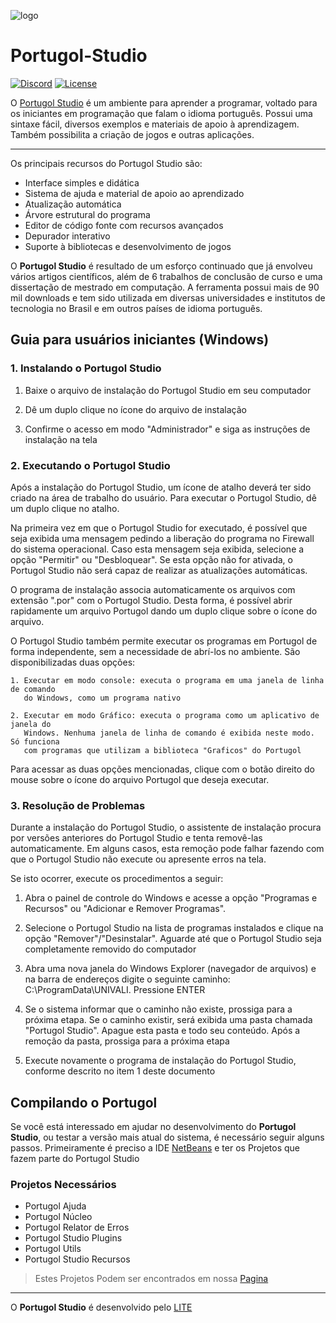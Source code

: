 ![logo](https://raw.githubusercontent.com/UNIVALI-LITE/Portugol-Studio/master/portulogo.png)
# Portugol-Studio
[![Discord](https://img.shields.io/badge/chat-on_discord-4AB495.svg)](https://discordapp.com/channels/332304687376367626/332304687376367626)
[![License](https://img.shields.io/badge/License-GPL--3.0-4AB495.svg)](https://github.com/UNIVALI-LITE/Portugol-Studio/blob/master/LICENSE.md)

O [Portugol Studio](http://lite.acad.univali.br/portugol/) é um ambiente para aprender a programar, voltado para os iniciantes em programação que falam o idioma português. Possui uma sintaxe fácil, diversos exemplos e materiais de apoio à aprendizagem. Também possibilita a criação de jogos e outras aplicações.
***
Os principais recursos do Portugol Studio são:

* Interface simples e didática
* Sistema de ajuda e material de apoio ao aprendizado
* Atualização automática
* Árvore estrutural do programa
* Editor de código fonte com recursos avançados
* Depurador interativo
* Suporte à bibliotecas e desenvolvimento de jogos

O **Portugol Studio** é resultado de um esforço continuado que já envolveu vários artigos científicos, além de 6 trabalhos de conclusão de curso e uma dissertação de mestrado em computação. A ferramenta possui mais de 90 mil downloads e tem sido utilizada em diversas universidades e institutos de tecnologia no Brasil e em outros países de idioma português.

## Guia para usuários iniciantes (Windows)

### 1. Instalando o Portugol Studio

1. Baixe o arquivo de instalação do Portugol Studio em seu computador

2. Dê um duplo clique no ícone do arquivo de instalação

3. Confirme o acesso em modo "Administrador" e siga as instruções de instalação na tela

### 2. Executando o Portugol Studio

Após a instalação do Portugol Studio, um ícone de atalho deverá ter sido criado na área
de trabalho do usuário. Para executar o Portugol Studio, dê um duplo clique no atalho.

Na primeira vez em que o Portugol Studio for executado, é possível que seja exibida uma 
mensagem pedindo a liberação do programa no Firewall do sistema operacional. Caso esta
mensagem seja exibida, selecione a opção "Permitir" ou "Desbloquear". Se esta opção não
for ativada, o Portugol Studio não será capaz de realizar as atualizações automáticas.

O programa de instalação associa automaticamente os arquivos com extensão ".por" com o 
Portugol Studio. Desta forma, é possível abrir rapidamente um arquivo Portugol dando
um duplo clique sobre o ícone do arquivo.

O Portugol Studio também permite executar os programas em Portugol de forma independente,
sem a necessidade de abrí-los no ambiente. São disponibilizadas duas opções:

    1. Executar em modo console: executa o programa em uma janela de linha de comando
	   do Windows, como um programa nativo

    2. Executar em modo Gráfico: executa o programa como um aplicativo de janela do 
	   Windows. Nenhuma janela de linha de comando é exibida neste modo. Só funciona
	   com programas que utilizam a biblioteca "Graficos" do Portugol
		
Para acessar as duas opções mencionadas, clique com o botão direito do mouse sobre o
ícone do arquivo Portugol que deseja executar.


### 3. Resolução de Problemas

Durante a instalação do Portugol Studio, o assistente de instalação procura por versões
anteriores do Portugol Studio e tenta removê-las automaticamente. Em alguns casos, esta
remoção pode falhar fazendo com que o Portugol Studio não execute ou apresente erros na
tela.

Se isto ocorrer, execute os procedimentos a seguir:

1. Abra o painel de controle do Windows e acesse a opção "Programas e Recursos" ou 
   "Adicionar e Remover Programas".
   
2. Selecione o Portugol Studio na lista de programas instalados e clique na opção
   "Remover"/"Desinstalar". Aguarde até que o Portugol Studio seja completamente
   removido do computador
   
3. Abra uma nova janela do Windows Explorer (navegador de arquivos) e na barra de endereços
   digite o seguinte caminho: C:\ProgramData\UNIVALI. Pressione ENTER
   
4. Se o sistema informar que o caminho não existe, prossiga para a próxima etapa. Se o 
   caminho existir, será exibida uma pasta chamada "Portugol Studio". Apague esta pasta e todo
   seu conteúdo. Após a remoção da pasta, prossiga para a próxima etapa
   
5. Execute novamente o programa de instalação do Portugol Studio, conforme descrito no item
   1 deste documento
   


## Compilando o Portugol
Se você está interessado em ajudar no desenvolvimento do  **Portugol Studio**, ou testar a versão mais atual do sistema, é necessário seguir alguns passos.
Primeiramente é preciso a IDE [NetBeans](https://netbeans.org/) e ter os Projetos que fazem parte do Portugol Studio
### Projetos Necessários
* Portugol Ajuda
* Portugol Núcleo
* Portugol Relator de Erros
* Portugol Studio Plugins
* Portugol Utils
* Portugol Studio Recursos

>Estes Projetos Podem ser encontrados em nossa [Pagina](https://github.com/UNIVALI-LITE)

***
O **Portugol Studio** é desenvolvido pelo [LITE](http://lite.acad.univali.br/)
